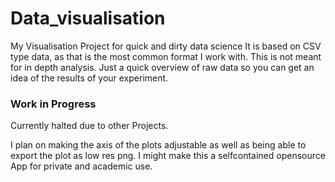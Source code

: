 # Data_visualisation
My Visualisation Project for quick and dirty data science
It is based on CSV type data, as that is the most common format I work with. 
This is not meant for in depth analysis. Just a quick overview of raw data so you can get an idea of the results of your experiment.


### Work in Progress ###
Currently halted due to other Projects.

I plan on making the axis of the plots adjustable as well as being able to export the plot as low res png.
I might make this a selfcontained opensource App for private and academic use.
